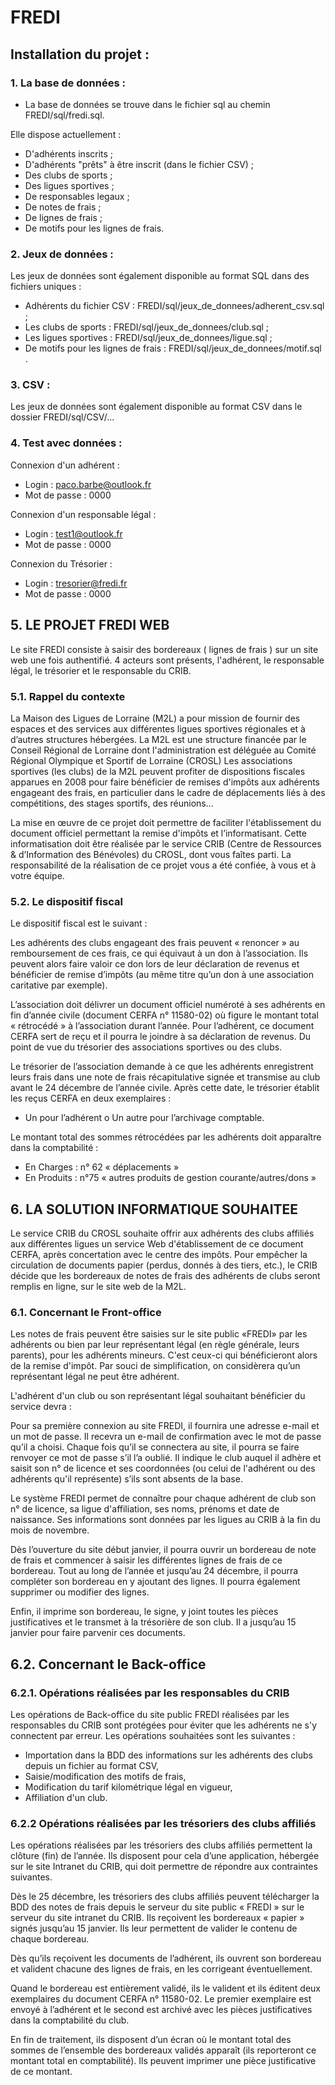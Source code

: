 # FREDI

## Installation du projet :

### 1. La base de données :
- La base de données se trouve dans le fichier sql au chemin FREDI/sql/fredi.sql.

Elle dispose actuellement :
- D'adhérents inscrits ;
- D'adhérents "prêts" à être inscrit (dans le fichier CSV) ;
- Des clubs de sports ;
- Des ligues sportives ;
- De responsables legaux ;
- De notes de frais ;
- De lignes de frais ;
- De motifs pour les lignes de frais.

### 2. Jeux de données :
Les jeux de données sont également disponible au format SQL dans des fichiers uniques :
- Adhérents du fichier CSV : FREDI/sql/jeux_de_donnees/adherent_csv.sql ;
- Les clubs de sports : FREDI/sql/jeux_de_donnees/club.sql ; 
- Les ligues sportives : FREDI/sql/jeux_de_donnees/ligue.sql ;
- De motifs pour les lignes de frais : FREDI/sql/jeux_de_donnees/motif.sql .

### 3. CSV :
Les jeux de données sont également disponible au format CSV dans le dossier FREDI/sql/CSV/...

### 4. Test avec données :

Connexion d'un adhérent : 
- Login : paco.barbe@outlook.fr
- Mot de passe : 0000

Connexion d'un responsable légal : 
- Login : test1@outlook.fr
- Mot de passe : 0000

Connexion du Trésorier :
- Login : tresorier@fredi.fr
- Mot de passe : 0000


## 5. LE PROJET FREDI WEB
Le site FREDI consiste à saisir des bordereaux ( lignes de frais ) sur un site web une fois authentifié. 4 acteurs sont présents, l'adhérent, le responsable légal, le trésorier et le responsable du CRIB.

### 5.1. Rappel du contexte
La Maison des Ligues de Lorraine (M2L) a pour mission de fournir des espaces et des services aux différentes ligues sportives régionales et à d’autres structures hébergées. La M2L est une structure financée par le Conseil Régional de Lorraine dont l'administration est déléguée au Comité Régional Olympique et Sportif de Lorraine (CROSL) Les associations sportives (les clubs) de la M2L peuvent profiter de dispositions fiscales apparues en 2008 pour faire bénéficier de remises d'impôts aux adhérents engageant des frais, en particulier dans le cadre de déplacements liés à des compétitions, des stages sportifs, des réunions... 

La mise en œuvre de ce projet doit permettre de faciliter l'établissement du document officiel permettant la remise d'impôts et l’informatisant. Cette informatisation doit être réalisée par le service CRIB (Centre de Ressources & d’Information des Bénévoles) du CROSL, dont vous faîtes parti. La responsabilité de la réalisation de ce projet vous a été confiée, à vous et à votre équipe.

### 5.2. Le dispositif fiscal
Le dispositif fiscal est le suivant :

Les adhérents des clubs engageant des frais peuvent « renoncer » au remboursement de ces frais, ce qui équivaut à un don à l’association. Ils peuvent alors faire valoir ce don lors de leur déclaration de revenus et bénéficier de remise d’impôts (au même titre qu’un don à une association caritative par exemple).

L’association doit délivrer un document officiel numéroté à ses adhérents en fin d’année civile (document CERFA n° 11580-02) où figure le montant total « rétrocédé » à l’association durant l’année. Pour l’adhérent, ce document CERFA sert de reçu et il pourra le joindre à sa déclaration de revenus. Du point de vue du trésorier des associations sportives ou des clubs.

Le trésorier de l’association demande à ce que les adhérents enregistrent leurs frais dans une note de frais récapitulative signée et transmise au club avant le 24 décembre de l’année civile. Après cette date, le trésorier établit les reçus CERFA en deux exemplaires :
- Un pour l’adhérent o Un autre pour l’archivage comptable.

Le montant total des sommes rétrocédées par les adhérents doit apparaître dans la comptabilité : 
- En Charges : n° 62 « déplacements »
- En Produits : n°75 « autres produits de gestion courante/autres/dons »

## 6. LA SOLUTION INFORMATIQUE SOUHAITEE
Le service CRIB du CROSL souhaite offrir aux adhérents des clubs affiliés aux différentes ligues un service Web d'établissement de ce document CERFA, après concertation avec le centre des impôts. Pour empêcher la circulation de documents papier (perdus, donnés à des tiers, etc.), le CRIB décide que les bordereaux de notes de frais des adhérents de clubs seront remplis en ligne, sur le site web de la M2L.

### 6.1. Concernant le Front-office
Les notes de frais peuvent être saisies sur le site public «FREDI» par les adhérents ou bien par leur représentant légal (en règle générale, leurs parents), pour les adhérents mineurs. C'est ceux-ci qui bénéficieront alors de la remise d'impôt. Par souci de simplification, on considèrera qu’un représentant légal ne peut être adhérent. 

L'adhérent d'un club ou son représentant légal souhaitant bénéficier du service devra :

Pour sa première connexion au site FREDI, il fournira une adresse e-mail et un mot de passe. Il recevra un e-mail de confirmation avec le mot de passe qu’il a choisi.
Chaque fois qu’il se connectera au site, il pourra se faire renvoyer ce mot de passe s’il l’a oublié. Il indique le club auquel il adhère et saisit son n° de licence et ses coordonnées (ou celui de l'adhérent ou des adhérents qu'il représente) s’ils sont absents de la base.

Le système FREDI permet de connaître pour chaque adhérent de club son n° de licence, sa ligue d'affiliation, ses noms, prénoms et date de naissance. Ses informations sont données par les ligues au CRIB à la fin du mois de novembre.

Dès l’ouverture du site début janvier, il pourra ouvrir un bordereau de note de frais et commencer à saisir les différentes lignes de frais de ce bordereau. Tout au long de l’année et jusqu’au 24 décembre, il pourra compléter son bordereau en y ajoutant des lignes. Il pourra également supprimer ou modifier des lignes.

Enfin, il imprime son bordereau, le signe, y joint toutes les pièces justificatives et le transmet à la trésorière de son club. Il a jusqu’au 15 janvier pour faire parvenir ces documents.

## 6.2. Concernant le Back-office
### 6.2.1. Opérations réalisées par les responsables du CRIB
Les opérations de Back-office du site public FREDI réalisées par les responsables du CRIB sont protégées pour éviter que les adhérents ne s'y connectent par erreur. Les opérations souhaitées sont les suivantes :

- Importation dans la BDD des informations sur les adhérents des clubs depuis un fichier au format CSV,
- Saisie/modification des motifs de frais,
- Modification du tarif kilométrique légal en vigueur,
- Affiliation d'un club.

### 6.2.2 Opérations réalisées par les trésoriers des clubs affiliés
Les opérations réalisées par les trésoriers des clubs affiliés permettent la clôture (fin) de l’année. Ils disposent pour cela d’une application, hébergée sur le site Intranet du CRIB, qui doit permettre de répondre aux contraintes suivantes.

Dès le 25 décembre, les trésoriers des clubs affiliés peuvent télécharger la BDD des notes de frais depuis le serveur du site public « FREDI » sur le serveur du site intranet du CRIB.
Ils reçoivent les bordereaux « papier » signés jusqu’au 15 janvier. Ils leur permettent de valider le contenu de chaque bordereau. 

Dès qu’ils reçoivent les documents de l’adhérent, ils ouvrent son bordereau et valident chacune des lignes de frais, en les corrigeant éventuellement.

Quand le bordereau est entièrement validé, ils le valident et ils éditent deux exemplaires du document CERFA n° 11580-02. Le premier exemplaire est envoyé à l’adhérent et le second est archivé avec les pièces justificatives dans la comptabilité du club.

En fin de traitement, ils disposent d’un écran où le montant total des sommes de l’ensemble des bordereaux validés apparaît (ils reporteront ce montant total en comptabilité). Ils peuvent imprimer une pièce justificative de ce montant.
